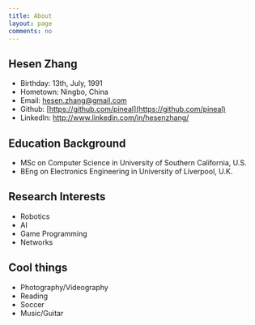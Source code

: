 ```yaml
---
title: About
layout: page
comments: no
---
```


## __Hesen Zhang__
- Birthday: 13th, July, 1991
- Hometown: Ningbo, China
- Email: [hesen.zhang@gmail.com](hesen.zhang@gmail.com)
- Github: [https://github.com/pineal](https://github.com/pineal)
- LinkedIn: [http://www.linkedin.com/in/hesenzhang/
](http://www.linkedin.com/in/hesenzhang/
)

## __Education Background__

- MSc on Computer Science in University of Southern California, U.S.
- BEng on Electronics Engineering in University of Liverpool, U.K.

## __Research Interests__

- Robotics
- AI
- Game Programming
- Networks

## __Cool things__

- Photography/Videography
- Reading
- Soccer
- Music/Guitar
